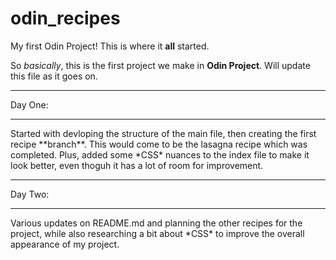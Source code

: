 # odin_recipes
My first Odin Project! This is where it **all** started.

So *basically*, this is the first project we make in **Odin Project**. Will update this file as it goes on. 
<hr>

Day One:
<hr>
Started with devloping the structure of the main file, then creating the first recipe **branch**. This would come to be the lasagna recipe which was completed. Plus, added some *CSS* nuances to the index file to make it look better, even thoguh it has a lot of room for improvement.
<hr>
Day Two:
<hr>
Various updates on README.md and planning the other recipes for the project, while also researching a bit about *CSS* to improve the overall appearance of my project.

